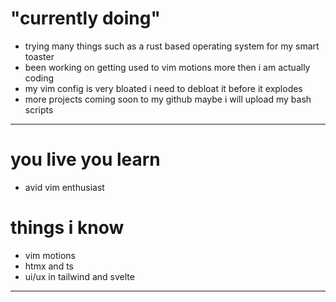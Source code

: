 # "currently doing"
- trying many things such as a rust based operating system for my smart toaster
- been working on getting used to vim motions more then i am actually coding
- my vim config is very bloated i need to debloat it before it explodes
- more projects coming soon to my github maybe i will upload my bash scripts
---

# you live you learn
- avid vim enthusiast

# things i know
- vim motions
- htmx and ts
- ui/ux in tailwind and svelte

---
